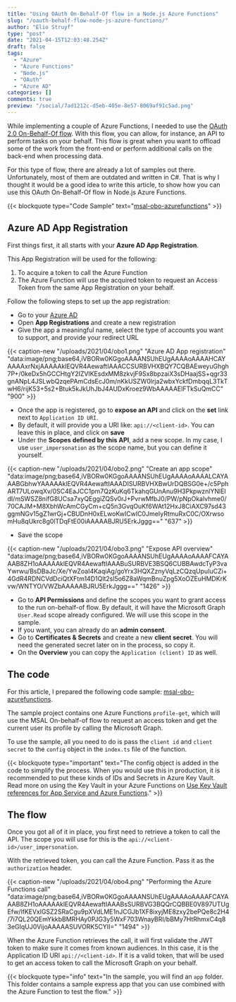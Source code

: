```yaml
---
title: "Using OAuth On-Behalf-Of flow in a Node.js Azure Functions"
slug: "/oauth-behalf-flow-node-js-azure-functions/"
author: "Elio Struyf"
type: "post"
date: "2021-04-15T12:03:48.254Z"
draft: false
tags:
  - "Azure"
  - "Azure Functions"
  - "Node.js"
  - "OAuth"
  - "Azure AD"
categories: []
comments: true
preview: "/social/7ad1212c-d5eb-405e-8e57-8069af91c5ad.png"
---
```


While implementing a couple of Azure Functions, I needed to use the [OAuth 2.0 On-Behalf-Of flow](https://docs.microsoft.com/en-us/azure/active-directory/develop/v2-oauth2-on-behalf-of-flow). With this flow, you can allow, for instance, an API to perform tasks on your behalf. This flow is great when you want to offload some of the work from the front-end or perform additional calls on the back-end when processing data.

For this type of flow, there are already a lot of samples out there. Unfortunately, most of them are outdated and written in C#. That is why I thought it would be a good idea to write this article, to show how you can use this OAuth On-Behalf-Of flow in Node.js Azure Functions.

{{< blockquote type="Code Sample" text="[msal-obo-azurefunctions](https://github.com/estruyf/azure-samples/tree/main/msal-obo-azurefunctions)" >}}

## Azure AD App Registration

First things first, it all starts with your **Azure AD App Registration**. 

This App Registration will be used for the following:

1. To acquire a token to call the Azure Function
2. The Azure Function will use the acquired token to request an Access Token from the same App Registration on your behalf.

Follow the following steps to set up the app registration:

- Go to your [Azure AD](https://portal.azure.com)
- Open **App Registrations** and create a new registration
- Give the app a meaningful name, select the type of accounts you want to support, and provide your redirect URL

{{< caption-new "/uploads/2021/04/obo1.png" "Azure AD App registration"  "data:image/png;base64,iVBORw0KGgoAAAANSUhEUgAAAAoAAAAHCAYAAAAxrNxjAAAAAklEQVR4AewaftIAAACCSURBVHXBQY7CQBAEweyuGhgh7P+/0keDx5hGCCHtgY2IZVlKEsdxMM8zkvjF9Sx8bpzaiX3sDHaajSS+qgr33gnANpL4JSLwbQzqePAmCdsEcJ0m/nKkUSZW0lrja2wbxYckfDmbqqL3TkTwH6/rijK53+5s2+Btuk5kJkUhJbJ4AUDxKroez9WbAAAAAElFTkSuQmCC" "900" >}}

- Once the app is registered, go to **expose an API** and click on the **set** link next to `Application ID URI`.
- By default, it will provide you a URI like: `api://<client-id>`. You can leave this in place, and click on **save**
- Under the **Scopes defined by this API**, add a new scope. In my case, I use `user_impersonation` as the scope name, but you can define it yourself.

{{< caption-new "/uploads/2021/04/obo2.png" "Create an app scope"  "data:image/png;base64,iVBORw0KGgoAAAANSUhEUgAAAAoAAAALCAYAAABGbhwYAAAAAklEQVR4AewaftIAAADISURBVHXBwUrDQBSG0e+/c5PphART7ULowqXv/0SC4EaJCC1pm7QzKuKq6TkahqGUnAnu9H3PkpwznlYNlEIdI/mSWSZ8nifG8UCsa7xyQEggiZQSv0rJ+PvrwMfbJ0/PW/pNpOkalvhme0/70CAJM+M8XbhWcAmCGyCm+cQ5n3GvqOuKf6WAt12HxJ8CiAXC97sd43ggmNGv15gZ1wrGj+CBUDnH0xELwoKwICwIC0JmeIyRtmuRxC0C/OXrwsomHu8qUkrc8g0lTDqFtE00iAAAAABJRU5ErkJggg==" "637" >}}

- Save the scope

{{< caption-new "/uploads/2021/04/obo3.png" "Expose API overview"  "data:image/png;base64,iVBORw0KGgoAAAANSUhEUgAAAAoAAAAFCAYAAAB8ZH1oAAAAAklEQVR4AewaftIAAABuSURBVE3BSQ6CUBBAwdcTyP3vaYwrwu/BsDBaJc/Xe/YwZoaI4KaqiAg/goYrx3HQXZznyVqLzCQzqUpuIuCZi+4GdR4RDNCVdDciQtXFtm14D1Qlt2sl5o6Z8aWqmBnuZpg5XoOZEuHMDKrKvw/WNTYO/VWZbAAAAABJRU5ErkJggg==" "1426" >}}
 
- Go to **API Permissions** and define the scopes you want to grant access to the run on-behalf-of flow. By default, it will have the Microsoft Graph `User.Read` scope already configured. We will use this scope in the sample.
- If you want, you can already do an **admin consent**.
- Go to **Certificates & Secrets** and create a new **client secret**. You will need the generated secret later on in the process, so copy it.
- On the **Overview** you can copy the `Application (client) ID` as well.

## The code

For this article, I prepared the following code sample: [msal-obo-azurefunctions](https://github.com/estruyf/azure-samples/tree/main/msal-obo-azurefunctions).

The sample project contains one Azure Functions `profile-get`, which will use the MSAL On-behalf-of flow to request an access token and get the current user its profile by calling the Microsoft Graph.

To use the sample, all you need to do is pass the `client id` and `client secret` to the `config` object in the `index.ts` file of the function.

{{< blockquote type="important" text="The config object is added in the code to simplify the process. When you would use this in production, it is recommended to put these kinds of IDs and Secrets in Azure Key Vault. Read more on using the Key Vault in your Azure Functions on [Use Key Vault references for App Service and Azure Functions](https://docs.microsoft.com/en-us/azure/app-service/app-service-key-vault-references)." >}}

## The flow

Once you got all of it in place, you first need to retrieve a token to call the API. The scope you will use for this is the `api://<client-id>/user_impersonation`. 

With the retrieved token, you can call the Azure Function. Pass it as the `authorization` header.

{{< caption-new "/uploads/2021/04/obo4.png" "Performing the Azure Functions call"  "data:image/png;base64,iVBORw0KGgoAAAANSUhEUgAAAAoAAAAFCAYAAAB8ZH1oAAAAAklEQVR4AewaftIAAABsSURBVG3BQQrCQBBE0V897UTUgEfw/lfKEVxlGSZ2SRaCgu9pXVdLME1nJCGJb1XF8ixyjME8zxy2bePQe8c2H4/7i7QL20QEmYkkbBMRHAy0PJG3y5WxF703WnayBRI/bBMy7HtRhmxC4q83eGIqUJ0VijoAAAAASUVORK5CYII=" "1494" >}}

When the Azure Function retrieves the call, it will first validate the JWT token to make sure it comes from known audiences. In this case, it is the Application ID URI `api://<client-id>`. If it is a valid token, that will be used to get an access token to call the Microsoft Graph on your behalf.

{{< blockquote type="info" text="In the sample, you will find an `app` folder. This folder contains a sample express app that you can use combined with the Azure Function to test the flow." >}}